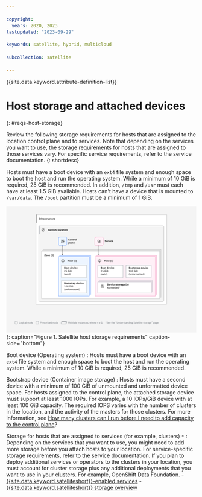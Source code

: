 ```yaml
---

copyright:
  years: 2020, 2023
lastupdated: "2023-09-29"

keywords: satellite, hybrid, multicloud

subcollection: satellite

---
```


{{site.data.keyword.attribute-definition-list}}


# Host storage and attached devices
{: #reqs-host-storage}

Review the following storage requirements for hosts that are assigned to the location control plane and to services. Note that depending on the services you want to use, the storage requirements for hosts that are assigned to those services vary. For specific service requirements, refer to the service documentation.
{: shortdesc}

Hosts must have a boot device with an `ext4` file system and enough space to boot the host and run the operating system. While a minimum of 10 GiB is required, 25 GiB is recommended. In addition, `/tmp` and `/usr` must each have at least 1.5 GiB available. Hosts can't have a device that is mounted to `/var/data`. The `/boot` partition must be a minimum of 1 GiB.

![Host storage](/images/sat_architecture_host_storage.svg){: caption="Figure 1. Satellite host storage requirements" caption-side="bottom"}

Boot device (Operating system)
:   Hosts must have a boot device with an `ext4` file system and enough space to boot the host and run the operating system. While a minimum of 10 GiB is required, 25 GiB is recommended. 

Bootstrap device (Container image storage)
:   Hosts must have a second device with a minimum of 100 GiB of unmounted and unformatted device space. For hosts assigned to the control plane, the attached storage device must support at least 1000 IOPs. For example, a 10 IOPs/GiB device with at least 100 GiB capacity. The required IOPS varies with the number of clusters in the location, and the activity of the masters for those clusters. For more information, see [How many clusters can I run before I need to add capacity to the control plane](/docs/satellite?topic=satellite-location-sizing#control-plane-how-many-clusters)?

Storage for hosts that are assigned to services (for example, clusters) `*`
:   Depending on the services that you want to use, you might need to add more storage before you attach hosts to your location. For service-specific storage requirements, refer to the service documentation. If you plan to deploy additional services or operators to the clusters in your location, you must account for cluster storage plus any additional deployments that you want to use in your clusters. For example, OpenShift Data Foundation.
    - [{{site.data.keyword.satelliteshort}}-enabled services](/docs/satellite?topic=satellite-managed-services)
    - [{{site.data.keyword.satelliteshort}} storage overview](/docs/satellite?topic=satellite-storage-template-ov)



